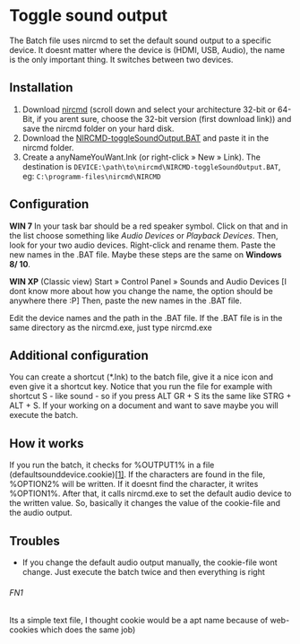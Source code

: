 # Toggle sound output
The Batch file uses nircmd to set the default sound output to a specific device. It doesnt matter where the device is (HDMI, USB, Audio), the name is the only important thing. It switches between two devices.
## Installation
1. Download [nircmd](http://www.nirsoft.net/utils/nircmd.html) (scroll down and select your architecture 32-bit or 64-Bit, if you arent sure, choose the 32-bit version (first download link)) and save the nircmd folder on your hard disk.
3. Download the [NIRCMD-toggleSoundOutput.BAT](NIRCMD-toggleSoundOutput.BAT) and paste it in the nircmd folder.
3. Create a anyNameYouWant.lnk (or right-click » New » Link). The destination is `DEVICE:\path\to\nircmd\NIRCMD-toggleSoundOutput.BAT`, eg: `C:\programm-files\nircmd\NIRCMD`
## Configuration
**WIN 7** In your task bar should be a red speaker symbol. Click on that and in the list choose something like _Audio Devices_ or _Playback Devices_. Then, look for your two audio devices. Right-click and rename them. Paste the new names in the .BAT file. Maybe these steps are the same on **Windows 8/ 10**.

**WIN XP** (Classic view) Start » Control Panel » Sounds and Audio Devices \[I dont know more about how you change the name, the option should be anywhere there :P\] Then, paste the new names in the .BAT file.

Edit the device names and the path in the .BAT file. If the .BAT file is in the same directory as the nircmd.exe, just type nircmd.exe
## Additional configuration
You can create a shortcut (\*.lnk) to the batch file, give it a nice icon and even give it a shortcut key. Notice that you run the file for example with shortcut S - like sound - so if you press ALT GR + S its the same like STRG + ALT + S. If your working on a document and want to save maybe you will execute the batch.
## How it works
If you run the batch, it checks for %OUTPUT1% in a file (defaultsounddevice.cookie)[\[1\]](#fn1). If the characters are found in the file, %OPTION2% will be written. If it doesnt find the character, it writes %OPTION1%. After that, it calls nircmd.exe to set the default audio device to the written value.
So, basically it changes the value of the cookie-file and the audio output.
## Troubles
- If you change the default audio output manually, the cookie-file wont change. Just execute the batch twice and then everything is right
###### FN1 
Its a simple text file, I thought cookie would be a apt name because of web-cookies which does the same job)
